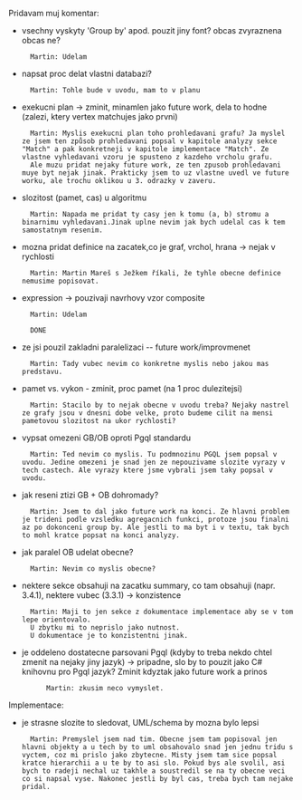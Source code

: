 Pridavam muj komentar:

- vsechny vyskyty 'Group by' apod. pouzit jiny font? obcas zvyraznena obcas ne?

		Martin: Udelam

- napsat proc delat vlastni databazi?

		Martin: Tohle bude v uvodu, mam to v planu

- exekucni plan -> zminit, minamlen jako future work, dela to hodne (zalezi, ktery vertex matchujes jako prvni)

		Martin: Myslis exekucni plan toho prohledavani grafu? Ja myslel ze jsem ten způsob prohledavani popsal v kapitole analyzy sekce "Match" a pak konkretneji v kapitole implementace "Match". Ze vlastne vyhledavani vzoru je spusteno z kazdeho vrcholu grafu.
		Ale muzu pridat nejaky future work, ze ten zpusob prohledavani muye byt nejak jinak. Prakticky jsem to uz vlastne uvedl ve future worku, ale trochu oklikou u 3. odrazky v zaveru.

- slozitost (pamet, cas) u algoritmu

		Martin: Napada me pridat ty casy jen k tomu (a, b) stromu a binarnimu vyhledavani.Jinak uplne nevim jak bych udelal cas k tem samostatnym resenim.

- mozna pridat definice na zacatek,co je graf, vrchol, hrana -> nejak v rychlosti

		Martin: Martin Mareš s Ježkem říkali, že tyhle obecne definice nemusime popisovat.

- expression -> pouzivaji navrhovy vzor composite

		Martin: Udelam
		
		DONE

- ze jsi pouzil zakladni paralelizaci
	  -- future work/improvmenet

		Martin: Tady vubec nevim co konkretne myslis nebo jakou mas predstavu.

- pamet vs. vykon - zminit, proc pamet (na 1 proc dulezitejsi)

		Martin: Stacilo by to nejak obecne v uvodu treba? Nejaky nastrel ze grafy jsou v dnesni dobe velke, proto budeme cilit na mensi pametovou slozitost na ukor rychlosti?

- vypsat omezeni GB/OB oproti Pgql standardu

		Martin: Ted nevim co myslis. Tu podmnozinu PGQL jsem popsal v uvodu. Jedine omezeni je snad jen ze nepouzivame slozite vyrazy v tech castech. Ale vyrazy ktere jsme vybrali jsem taky popsal v uvodu.

- jak reseni ztizi GB + OB dohromady?

		Martin: Jsem to dal jako future work na konci. Ze hlavni problem je trideni podle vzsledku agregacnich funkci, protoze jsou finalni az po dokonceni group by. Ale jestli to ma byt i v textu, tak bych to mohl kratce popsat na konci analyzy.

- jak paralel OB udelat obecne?

		Martin: Nevim co myslis obecne?


- nektere sekce obsahuji na zacatku summary, co tam obsahuji (napr. 3.4.1), nektere vubec (3.3.1) -> konzistence

		Martin: Maji to jen sekce z dokumentace implementace aby se v tom lepe orientovalo.
		U zbytku mi to neprislo jako nutnost.
		U dokumentace je to konzistentni jinak.

- je oddeleno dostatecne parsovani Pgql (kdyby to treba nekdo chtel zmenit na nejaky jiny jazyk) -> pripadne, slo by to pouzit jako C# knihovnu pro Pgql jazyk? Zminit kdyztak jako future work a prinos

			Martin: zkusim neco vymyslet.

Implementace:
- je strasne slozite to sledovat, UML/schema by mozna bylo lepsi

		Martin: Premyslel jsem nad tim. Obecne jsem tam popisoval jen hlavni objekty a u tech by to uml obsahovalo snad jen jednu tridu s vyctem, coz mi prislo jako zbytecne. Misty jsem tam sice popsal kratce hierarchii a u te by to asi slo. Pokud bys ale svolil, asi bych to radeji nechal uz takhle a soustredil se na ty obecne veci co si napsal vyse. Nakonec jestli by byl cas, treba bych tam nejake pridal. 